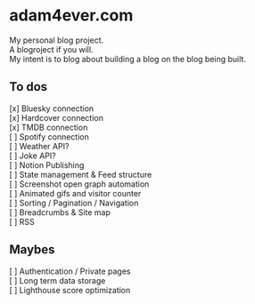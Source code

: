 # adam4ever.com

My personal blog project.  
A blogroject if you will.  
My intent is to blog about building a blog on the blog being built.

## To dos

[x] Bluesky connection  
[x] Hardcover connection  
[x] TMDB connection  
[ ] Spotify connection  
[ ] Weather API?  
[ ] Joke API?  
[ ] Notion Publishing  
[ ] State management & Feed structure  
[ ] Screenshot open graph automation  
[ ] Animated gifs and visitor counter  
[ ] Sorting / Pagination / Navigation  
[ ] Breadcrumbs & Site map  
[ ] RSS

## Maybes

[ ] Authentication / Private pages  
[ ] Long term data storage  
[ ] Lighthouse score optimization
